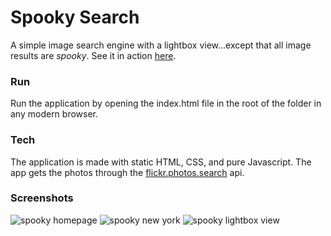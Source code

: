 # Spooky Search

A simple image search engine with a lightbox view...except that all image results are *spooky*.
See it in action [here](http://adamdavidcole.github.io/spooky-search/).



### Run
Run the application by opening the index.html file in the root of the folder in any modern browser.

### Tech
The application is made with static HTML, CSS, and pure Javascript. The app gets the photos through the
[flickr.photos.search](https://www.flickr.com/services/api/flickr.photos.search.html) api.

### Screenshots
![spooky homepage](https://raw.githubusercontent.com/adamdavidcole/spooky-search/master/images/screenshots/homepage.png)
![spooky new york](https://raw.githubusercontent.com/adamdavidcole/spooky-search/master/images/screenshots/newyork.png)
![spooky lightbox view](https://raw.githubusercontent.com/adamdavidcole/spooky-search/master/images/screenshots/frog-lightbox.png)


